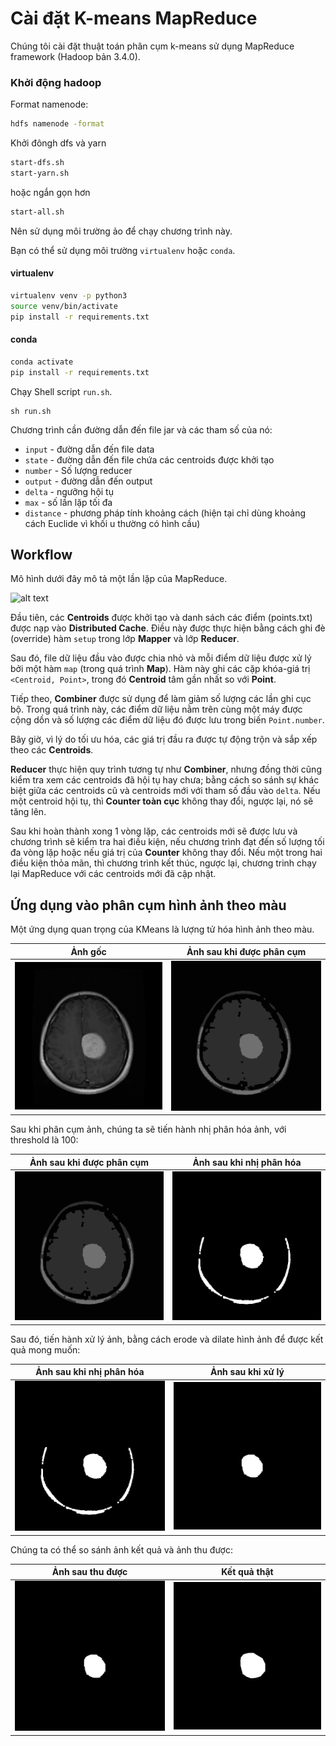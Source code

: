 # Cài đặt K-means MapReduce
Chúng tôi cài đặt thuật toán phân cụm k-means sử dụng MapReduce framework (Hadoop bản 3.4.0).
### Khởi động hadoop
Format namenode:
```bash
hdfs namenode -format
```

Khởi đôngh dfs và yarn
```bash
start-dfs.sh
start-yarn.sh
```
hoặc ngắn gọn hơn
```bash
start-all.sh
```

Nên sử dụng môi trường ảo để chạy chương trình này.

Bạn có thể sử dụng môi trường ```virtualenv``` hoặc ```conda```.

#### virtualenv
```bash
virtualenv venv -p python3
source venv/bin/activate
pip install -r requirements.txt
```

#### conda
```bash
conda activate
pip install -r requirements.txt
```


Chạy Shell script ```run.sh```. 

```
sh run.sh
```

Chương trình cần đường dẫn đến file jar và các tham số của nó:

* ```input``` - đường dẫn đến file data
* ```state``` - đường dẫn đến file chứa các centroids được khởi tạo 
* ```number``` - Số lượng reducer
* ```output``` - đường dẫn đến output 
* ```delta``` - ngưỡng hội tụ
* ```max``` - số lần lặp tối đa 
* ```distance``` - phương pháp tính khoảng cách (hiện tại chỉ dùng khoảng cách Euclide vì khối u thường có hình cầu)

## Workflow
Mô hình dưới đây mô tả một lần lặp của MapReduce.

![alt text][flow]

Đầu tiên, các **Centroids** được khởi tạo và danh sách các điểm (points.txt) được nạp vào **Distributed Cache**. Điều này được thực hiện bằng cách ghi đè (override) hàm ```setup``` trong lớp **Mapper** và lớp **Reducer**. 

Sau đó, file dữ liệu đầu vào được chia nhỏ và mỗi điểm dữ liệu được xử lý bởi một hàm ```map``` (trong quá trình **Map**). Hàm này ghi các cặp khóa-giá trị ```<Centroid, Point>```, trong đó **Centroid** tâm gần nhất so với **Point**. 

Tiếp theo, **Combiner** được sử dụng để làm giảm số lượng các lần ghi cục bộ. Trong quá trình này, các điểm dữ liệu nằm trên cùng một máy được cộng dồn và số lượng các điểm dữ liệu đó được lưu trong biến ```Point.number```. 

Bây giờ, vì lý do tối ưu hóa, các giá trị đầu ra được tự động trộn và sắp xếp theo các **Centroids**. 

**Reducer** thực hiện quy trình tương tự như **Combiner**, nhưng đồng thời cũng kiểm tra xem các centroids đã hội tụ hay chưa; bằng cách so sánh sự khác biệt giữa các centroids cũ và centroids mới với tham số đầu vào ```delta```. Nếu một centroid hội tụ, thì **Counter toàn cục** không thay đổi, ngược lại, nó sẽ tăng lên. 

Sau khi hoàn thành xong 1 vòng lặp, các centroids mới sẽ được lưu và chương trình sẽ kiểm tra hai điều kiện, nếu chương trình đạt đến số lượng tối đa vòng lặp hoặc nếu giá trị của **Counter** không thay đổi. Nếu một trong hai điều kiện thỏa mãn, thì chương trình kết thúc, ngược lại, chương trinh chạy lại MapReduce với các centroids mới đã cập nhật.

## Ứng dụng vào phân cụm hình ảnh theo màu
Một ứng dụng quan trọng của KMeans là lượng tử hóa hình ảnh theo màu.

Ảnh gốc             |  Ảnh sau khi được phân cụm
:-------------------------:|:-------------------------:
![alt text][11]  |  ![alt text][segment]


Sau khi phân cụm ảnh, chúng ta sẽ tiến hành nhị phân hóa ảnh, với threshold là 100:

Ảnh sau khi được phân cụm             |  Ảnh sau khi nhị phân hóa
:-------------------------:|:-------------------------:
![alt text][segment]  |  ![alt text][binary]


Sau đó, tiến hành xử lý ảnh, bằng cách erode và dilate hình ảnh để được kết quả mong muốn:

Ảnh sau khi nhị phân hóa            |  Ảnh sau khi xử lý
:-------------------------:|:-------------------------:
![alt text][binary]  |  ![alt text][morf]


Chúng ta có thể so sánh ảnh kết quả và ảnh thu được:

Ảnh sau thu được           |  Kết quả thật 
:-------------------------:|:-------------------------:
![alt text][morf]  |  ![alt text][real]

[flow]: https://github.com/Maki94/kmeans_mapreduce/blob/master/figures/alg.png "One MapReduce iteration"
[11]: https://github.com/free-dino/KMeans-Mapreduce-for-Image-Segmentation/blob/main/figures/11.png
[segment]: https://github.com/free-dino/KMeans-Mapreduce-for-Image-Segmentation/blob/main/figures/11_colormap.png
[binary]: https://github.com/free-dino/KMeans-Mapreduce-for-Image-Segmentation/blob/main/figures/gambar_biner_100.png
[morf]: https://github.com/free-dino/KMeans-Mapreduce-for-Image-Segmentation/blob/main/figures/morf_11.png
[real]: https://github.com/meilylaap/Brain-tumor-segmentation-with-Kmeans-plusplus-clustering/blob/main/masking_images/11.png
